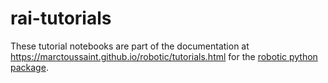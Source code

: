 # rai-tutorials

These tutorial notebooks are part of the documentation at
<https://marctoussaint.github.io/robotic/tutorials.html> for the
[robotic python package](https://pypi.org/project/robotic/).

